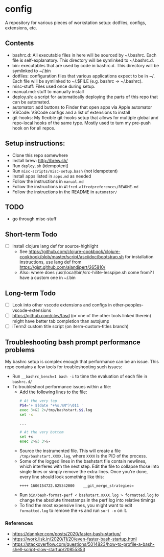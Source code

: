 # config
A repository for various pieces of workstation setup: dotfiles, configs, extensions, etc.

## Contents
* bashrc.d: All executable files in here will be sourced by ~/.bashrc. Each file is
  self-explanatory. This directory will be symlinked to ~/.bashrc.d.
* bin: executables that are used by code in bashrc.d. This directory will be
  symlinked to ~/.bin
* dotfiles: configuration files that various applications expect to be in ~/. Each
  file will be symlinked to ~/.$FILE (e.g. bashrc -> ~/.bashrc).
* misc-stuff: Files used once during setup.
* manual.md: stuff to manually install
* deploy.sh: a script for automatically deploying the parts of this repo that can be automated.
* automator: add buttons to Finder that open apps via Apple automator
* VSCode: VSCode configs and a list of extensions to install
* git-hooks: My flexible git-hooks setup that allows for multiple global and repo-local hooks of the
  same type. Mostly used to turn my pre-push hook on for all repos.

## Setup instructions:
* Clone this repo somewhere
* Install brew: <http://brew.sh/>
* Run `deploy.sh` (idempotent)
* Run `misc-scripts/misc-setup.bash` (not idempotent)
* Install apps listed in `apps.md` as needed
* Follow the instructions in `manual.md`
* Follow the instructions in `Alfred.alfredpreferences/README.md`
* Follow the instructions in the README in `automator/`

## TODO
* go through misc-stuff

## Short-term Todo
* [ ] Install clojure lang def for source-highlight
  * See
    https://github.com/clojure-cookbook/clojure-cookbook/blob/master/script/asciidoc/bootstrap.sh
    for installation instructions, use lang def from
    https://gist.github.com/alandipert/265810/
  * Also: where does /usr/local/bin/src-hilite-lesspipe.sh come from? I have a custom one in ~/.bin

## Long-term Todo
* [ ] Look into other vscode extensions and configs in other-peoples-vscode-extensions
* [ ] https://github.com/clvv/fasd (or one of the other tools linked therein) might have better tab completion than autojump
* [ ] iTerm2 custom title script (on iterm-custom-titles branch)

## Troubleshooting bash prompt performance problems
My bashrc setup is complex enough that performance can be an issue. This repo contains a few tools
for troubleshooting such issues:
* Run `__bashrc_bench=1 bash -i` to time the evaluation of each file in `bashrc.d/`
* To troubleshoot performance issues within a file:
  * Add the following lines to the file:
    ```bash
    # At the very top
    PS4='+ $(date "+%s.%N")\011 '
    exec 3>&2 2>/tmp/bashstart.$$.log
    set -x

    ...

    # At the very bottom
    set +x
    exec 2>&3 3>&-
    ```
  * Source the instrumented file. This will create a file `/tmp/bashstart.XXXX.log`, where `XXXX` is
    the PID of the process.
  * Some of the logged lines in the bashstart file contain newlines, which interferes with the next
    step. Edit the file to collapse those into single lines or simply remove the extra lines. Once
    you're done, every line should look something like this:
    ```
    ++++ 1606154722.825342000	 __git_merge_strategies=
    ```
  * Run `bin/bash-format-perf < bashstart.XXXX.log > formatted.log` to change the absolute
    timestamps in the perf log into relative timings
  * To find the most expensive lines, you might want to edit `formatted.log` to remove the `+`s and
    run `sort -n` on it.


### References
* https://danpker.com/posts/2020/faster-bash-startup/
* https://work.lisk.in/2020/11/20/even-faster-bash-startup.html
* https://stackoverflow.com/questions/5014823/how-to-profile-a-bash-shell-script-slow-startup/20855353
